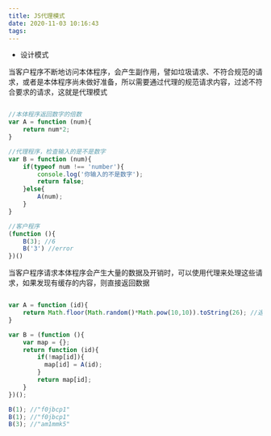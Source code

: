 ```yaml
---
title: JS代理模式
date: 2020-11-03 10:16:43
tags:
---
```

- 设计模式

当客户程序不断地访问本体程序，会产生副作用，譬如垃圾请求、不符合规范的请求，或者是本体程序尚未做好准备，所以需要通过代理的规范请求内容，过滤不符合要求的请求，这就是代理模式

``` js

//本体程序返回数字的倍数
var A = function (num){
    return num*2;
}

//代理程序，检查输入的是不是数字
var B = function (num){
    if(typeof num !== 'number'){
        console.log('你输入的不是数字');
        return false;
    }else{
        A(num);
    }
} 

//客户程序
(function (){
    B(3); //6
    B('3') //error
})()

```

<!-- more -->

当客户程序请求本体程序会产生大量的数据及开销时，可以使用代理来处理这些请求，如果发现有缓存的内容，则直接返回数据

``` js

var A = function (id){
    return Math.floor(Math.random()*Math.pow(10,10)).toString(26); //返回一个随机串
}

var B = (function (){
    var map = {};
    return function (id){
        if(!map[id]){
          map[id] = A(id);
        }
        return map[id];
    }
})();

B(1); //"f0jbcp1"
B(1); //"f0jbcp1"
B(3); //"am1mmk5"

```

